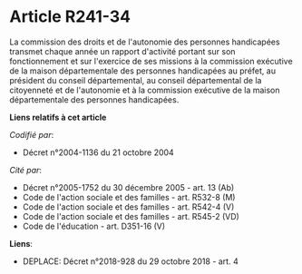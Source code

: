 # Article R241-34

La commission des droits et de l'autonomie des personnes handicapées transmet chaque année un rapport d'activité portant sur
son fonctionnement et sur l'exercice de ses missions à la commission exécutive de la maison départementale des personnes
handicapées au préfet, au président du conseil départemental, au conseil départemental de la citoyenneté et de l'autonomie et
à la commission exécutive de la maison départementale des personnes handicapées.

**Liens relatifs à cet article**

_Codifié par_:

  - Décret n°2004-1136 du 21 octobre 2004

_Cité par_:

  - Décret n°2005-1752 du 30 décembre 2005 - art. 13 (Ab)
  - Code de l'action sociale et des familles - art. R532-8 (M)
  - Code de l'action sociale et des familles - art. R542-4 (V)
  - Code de l'action sociale et des familles - art. R545-2 (VD)
  - Code de l'éducation - art. D351-16 (V)

**Liens**:

  - DEPLACE: Décret n°2018-928 du 29 octobre 2018 - art. 4

